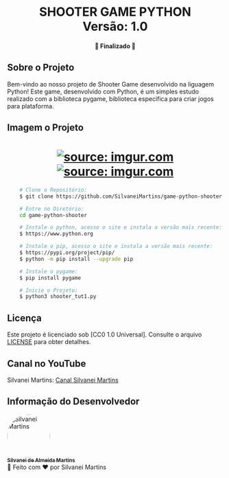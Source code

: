 <h1 align="center">
    SHOOTER GAME PYTHON
    <br />
    Versão: 1.0
</h1>

<h4 align="center">
    🚀 Finalizado 🚀
</h4>

## Sobre o Projeto

Bem-vindo ao nosso projeto de Shooter Game desenvolvido na liguagem Python! Este game, desenvolvido com Python, é um simples estudo realizado com a biblioteca pygame, biblioteca especifica para criar jogos para plataforma.

## Imagem o Projeto

<h1 align="center">
    <a href="https://imgur.com/aOc4MdF"><img src="https://i.imgur.com/aOc4MdF.png" title="source: imgur.com" /></a>
    <br />
    <a href="https://imgur.com/Hs45XQg"><img src="https://i.imgur.com/Hs45XQg.png" title="source: imgur.com" /></a>
</h1>

```bash
    # Clone o Repositório:
    $ git clone https://github.com/SilvaneiMartins/game-python-shooter

    # Entre no Diretório:
    cd game-python-shooter

    # Instale o python, acesso o site e instala a versão mais recente:
    $ https://www.python.org

    # Instale o pip, acesso o site e instala a versão mais recente:
    $ https://pypi.org/project/pip/
    $ python -m pip install --upgrade pip

    # Instale o pygame:
    $ pip install pygame

    # Inicie o Projeto:
    $ python3 shooter_tut1.py
```

## Licença

Este projeto é licenciado sob [CC0 1.0 Universal]. Consulte o arquivo [LICENSE]( https://github.com/SilvaneiMartins/sam-fitness/blob/master/LICENSE) para obter detalhes.

## Canal no YouTube

Silvanei Martins: [Canal Silvanei Martins](https://www.youtube.com/channel/UCmYDvec1_liMzbQcbXtuLmg/videos)

## Informação do Desenvolvedor

<a href="https://github.com/SilvaneiMartins">
    <img
        style="border-radius:50%"
        src="https://github.com/SilvaneiMartins.png"
        width="100px;"
        alt="Silvanei Martins"
    />
    <br />
    <sub>
        <b>Silvanei de Almeida Martins</b>
    </sub>
</a>
     <a href="https://github.com/SilvaneiMartins" title="Silvanei martins" >
 </a>
<br />
🚀 Feito com ❤️ por Silvanei Martins

